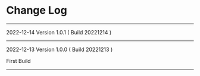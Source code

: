 # Change Log

------------------------------------------------
2022-12-14 Version 1.0.1 ( Build 20221214 )



------------------------------------------------

2022-12-13 Version 1.0.0 ( Build 20221213 )

First Build

------------------------------------------------

